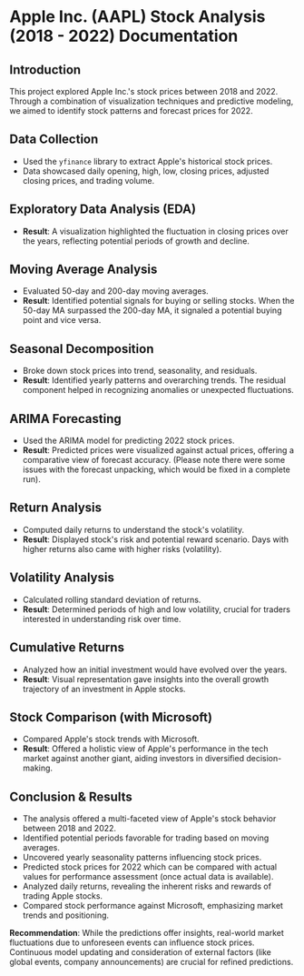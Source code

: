 # Apple Inc. (AAPL) Stock Analysis (2018 - 2022) Documentation

## Introduction

This project explored Apple Inc.'s stock prices between 2018 and 2022. Through a combination of visualization techniques and predictive modeling, we aimed to identify stock patterns and forecast prices for 2022.

## Data Collection

- Used the `yfinance` library to extract Apple's historical stock prices.
- Data showcased daily opening, high, low, closing prices, adjusted closing prices, and trading volume.

## Exploratory Data Analysis (EDA)

- **Result**: A visualization highlighted the fluctuation in closing prices over the years, reflecting potential periods of growth and decline.

## Moving Average Analysis

- Evaluated 50-day and 200-day moving averages.
- **Result**: Identified potential signals for buying or selling stocks. When the 50-day MA surpassed the 200-day MA, it signaled a potential buying point and vice versa.

## Seasonal Decomposition

- Broke down stock prices into trend, seasonality, and residuals.
- **Result**: Identified yearly patterns and overarching trends. The residual component helped in recognizing anomalies or unexpected fluctuations.

## ARIMA Forecasting

- Used the ARIMA model for predicting 2022 stock prices.
- **Result**: Predicted prices were visualized against actual prices, offering a comparative view of forecast accuracy. (Please note there were some issues with the forecast unpacking, which would be fixed in a complete run).

## Return Analysis

- Computed daily returns to understand the stock's volatility.
- **Result**: Displayed stock's risk and potential reward scenario. Days with higher returns also came with higher risks (volatility).

## Volatility Analysis

- Calculated rolling standard deviation of returns.
- **Result**: Determined periods of high and low volatility, crucial for traders interested in understanding risk over time.

## Cumulative Returns

- Analyzed how an initial investment would have evolved over the years.
- **Result**: Visual representation gave insights into the overall growth trajectory of an investment in Apple stocks.

## Stock Comparison (with Microsoft)

- Compared Apple's stock trends with Microsoft.
- **Result**: Offered a holistic view of Apple's performance in the tech market against another giant, aiding investors in diversified decision-making.

## Conclusion & Results

- The analysis offered a multi-faceted view of Apple's stock behavior between 2018 and 2022.
- Identified potential periods favorable for trading based on moving averages.
- Uncovered yearly seasonality patterns influencing stock prices.
- Predicted stock prices for 2022 which can be compared with actual values for performance assessment (once actual data is available).
- Analyzed daily returns, revealing the inherent risks and rewards of trading Apple stocks.
- Compared stock performance against Microsoft, emphasizing market trends and positioning.
  
**Recommendation**: While the predictions offer insights, real-world market fluctuations due to unforeseen events can influence stock prices. Continuous model updating and consideration of external factors (like global events, company announcements) are crucial for refined predictions.
